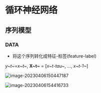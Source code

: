# 循环神经网络

## 序列模型

### DATA

- 将这个序列转化成特征-标签(feature-label)

*y~t~*=*x~t~*,     **X~t~** = [*x~t-tau~*, ..., *x~t-1~*]



![image-20230406150447187](X:\机器学习\program\my_program\note\image-20230406150447187.png)

![image-20230406154416733](X:\机器学习\program\my_program\note\image-20230406154416733.png)


